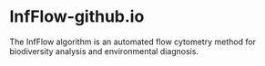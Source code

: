 # InfFlow-github.io
The InfFlow algorithm is an automated flow cytometry method for biodiversity analysis and environmental diagnosis.
